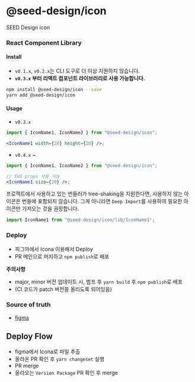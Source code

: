 # @seed-design/icon

SEED Design icon

### React Component Library

#### Install

- `v0.1.x`, `v0.2.x`는 CLI 도구로 더 이상 지원하지 않습니다.
- **`v0.3.x` 부터 리액트 컴포넌트 라이브러리로 사용 가능합니다.**

```bash
npm install @seed-design/icon --save
yarn add @seed-design/icon
```

#### Usage

- `v0.3.x`

```jsx
import { IconName1, IconName2 } from "@seed-design/icon";

<IconName1 width={20} height={20} />;
```

- `v0.4.x` ~

```jsx
import { IconName1, IconName2 } from "@seed-design/icon";

// SVG props 사용 가능
<IconName1 size={20} />;
```

프로젝트에서 사용하고 있는 번들러가 tree-shaking을 지원한다면, 사용하지 않는 아이콘은 번들에 포함되지 않습니다.
그게 아니라면 `Deep Import`를 사용하여 필요한 아이콘만 가져오는 것을 권장합니다.

```jsx
import IconName1 from "@seed-design/icon/lib/IconName1";
```

### Deploy

- 피그마에서 Icona 이용해서 Deploy
- PR 메인으로 머지하고 `npm publish`로 배포

**주의사항**

- major, minor 버전 업데이트 시, 범프 후 `yarn build` 후 `npm publish`로 배포
- (CI 코드가 patch 버전을 올리도록 되어있음)

### Source of truth

- [figma](https://www.figma.com/file/58VvezaS8z1FsIOr9KFHKW/Icon-%26-Graphic?type=design&node-id=17-54&mode=design&t=B1ayBi2xXki0VZft-4)

## Deploy Flow

- figma에서 Icona로 파일 추출
- 올라온 PR 확인 후 `yarn changeset` 실행
- PR merge
- 올라오는 `Version Package` PR 확인 후 merge
